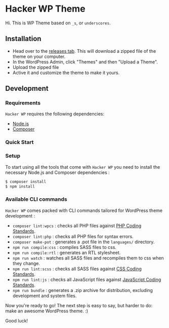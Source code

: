 # Hacker WP Theme

Hi. This is WP Theme based on `_s`, or `underscores`.

## Installation

- Head over to the [releases tab](https://github.com/madebyaman/hacker-wp-theme/releases). This will download a zipped file of the theme on your computer.
- In the WordPress Admin, click "Themes" and then "Upload a Theme".
- Upload the zipped file
- Active it and customize the theme to make it yours.

## Development

### Requirements

`Hacker WP` requires the following dependencies:

- [Node.js](https://nodejs.org/)
- [Composer](https://getcomposer.org/)

### Quick Start

### Setup

To start using all the tools that come with `Hacker WP` you need to install the necessary Node.js and Composer dependencies :

```sh
$ composer install
$ npm install
```

### Available CLI commands

`Hacker WP` comes packed with CLI commands tailored for WordPress theme development :

- `composer lint:wpcs` : checks all PHP files against [PHP Coding Standards](https://developer.wordpress.org/coding-standards/wordpress-coding-standards/php/).
- `composer lint:php` : checks all PHP files for syntax errors.
- `composer make-pot` : generates a .pot file in the `languages/` directory.
- `npm run compile:css` : compiles SASS files to css.
- `npm run compile:rtl` : generates an RTL stylesheet.
- `npm run watch` : watches all SASS files and recompiles them to css when they change.
- `npm run lint:scss` : checks all SASS files against [CSS Coding Standards](https://developer.wordpress.org/coding-standards/wordpress-coding-standards/css/).
- `npm run lint:js` : checks all JavaScript files against [JavaScript Coding Standards](https://developer.wordpress.org/coding-standards/wordpress-coding-standards/javascript/).
- `npm run bundle` : generates a .zip archive for distribution, excluding development and system files.

Now you're ready to go! The next step is easy to say, but harder to do: make an awesome WordPress theme. :)

Good luck!
